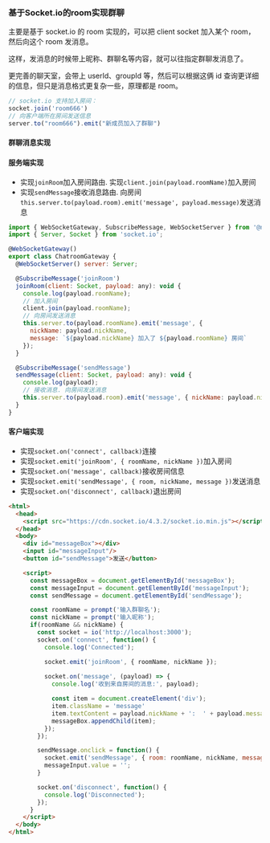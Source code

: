 ### 基于Socket.io的room实现群聊

主要是基于 socket.io 的 room 实现的，可以把 client socket 加入某个 room，然后向这个 room 发消息。

这样，发消息的时候带上昵称、群聊名等内容，就可以往指定群聊发消息了。

更完善的聊天室，会带上 userId、groupId 等，然后可以根据这俩 id 查询更详细的信息，但只是消息格式更复杂一些，原理都是 room。

```js
// socket.io 支持加入房间：
socket.join('room666')
// 向客户端所在房间发送信息
server.to("room666").emit("新成员加入了群聊")

```

#### 群聊消息实现
#### 服务端实现
- 实现`joinRoom`加入房间路由. 实现`client.join(payload.roomName)`加入房间
- 实现`sendMessage`接收消息路由. 向房间`this.server.to(payload.room).emit('message', payload.message)`发送消息
```js
import { WebSocketGateway, SubscribeMessage, WebSocketServer } from '@nestjs/websockets';
import { Server, Socket } from 'socket.io';

@WebSocketGateway()
export class ChatroomGateway {
  @WebSocketServer() server: Server;

  @SubscribeMessage('joinRoom')
  joinRoom(client: Socket, payload: any): void {
    console.log(payload.roomName);
    // 加入房间
    client.join(payload.roomName);
    // 向房间发送消息
    this.server.to(payload.roomName).emit('message', {
      nickName: payload.nickName,
      message: `${payload.nickName} 加入了 ${payload.roomName} 房间`
    });
  }

  @SubscribeMessage('sendMessage')
  sendMessage(client: Socket, payload: any): void {
    console.log(payload);
    // 接收消息. 向房间发送消息
    this.server.to(payload.room).emit('message', { nickName: payload.nickName, message: payload.message});
  }
}
```

#### 客户端实现
- 实现`socket.on('connect', callback)`连接
- 实现`socket.emit('joinRoom', { roomName, nickName })`加入房间
- 实现`socket.on('message', callback)`接收房间信息
- 实现`socket.emit('sendMessage', { room, nickName, message })`发送消息
- 实现`socket.on('disconnect', callback)`退出房间

```html
<html>
  <head>
    <script src="https://cdn.socket.io/4.3.2/socket.io.min.js"></script>
  </head>
  <body>
    <div id="messageBox"></div>
    <input id="messageInput"/>
    <button id="sendMessage">发送</button>

    <script>
      const messageBox = document.getElementById('messageBox');
      const messageInput = document.getElementById('messageInput');
      const sendMessage = document.getElementById('sendMessage');

      const roomName = prompt('输入群聊名');
      const nickName = prompt('输入昵称');
      if(roomName && nickName) {
        const socket = io('http://localhost:3000');
        socket.on('connect', function() {
          console.log('Connected');

          socket.emit('joinRoom', { roomName, nickName });
          
          socket.on('message', (payload) => {
            console.log('收到来自房间的消息:', payload);

            const item = document.createElement('div');
            item.className = 'message'
            item.textContent = payload.nickName + ':  ' + payload.message;
            messageBox.appendChild(item);
          });
        });

        sendMessage.onclick = function() {
          socket.emit('sendMessage', { room: roomName, nickName, message: messageInput.value });
          messageInput.value = '';
        }

        socket.on('disconnect', function() {
          console.log('Disconnected');
        });
      }
    </script>
  </body>
</html>
```